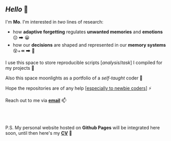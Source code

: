 ## ***Hello*** 👻

I'm **Mo**. I'm interested in *two* lines of research:
* how **adaptive forgetting** regulates **unwanted memories** and **emotions**  😔 🠲 😀
* how our **decisions** are shaped and represented in our **memory systems** 😵+⏪ 🠲 🧐

I use this space to store reproducible scripts [*analysis*/*task*] I compiled for my projects 🔭

Also this space moonlights as a portfolio of a *self-taught* coder 🤖

Hope the repositories are of any help [<ins>especially to newbie coders</ins>] ⚡

Reach out to me via [**email**](mailto:mohith96@connect.hku.hk?subject=[GitHub]%20Source%20Han%20Sans) 📫

<br/>
<br/>


P.S. My personal website hosted on **Github Pages** will be integrated here soon, until then here's my [**CV**](https://www.dropbox.com/scl/fi/2fk9oaczl03uucw3fgmc4/MMV_CV_0723.pdf?rlkey=a1ilkt6v97rcnxt3tdqcskl46&dl=0) 🐣


<!--
**movivi/movivi** is a ✨ _special_ ✨ repository because its `README.md` (this file) appears on your GitHub profile.

Here are some ideas to get you started:

- 🔭 I’m currently working on ...
- 🌱 I’m currently learning ...
- 👯 I’m looking to collaborate on ...
- 🤔 I’m looking for help with ...
- 💬 Ask me about ...
- 📫 How to reach me: ...
- 😄 Pronouns: ...
- ⚡ Fun fact: ...
-->
